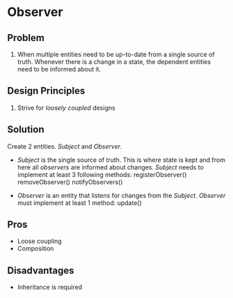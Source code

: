# Observer

## Problem

1. When multiple entities need to be up-to-date from a single source of truth. Whenever there is a change in a state, the dependent entities need to be informed about it.

## Design Principles

1. Strive for _loosely coupled_ designs

## Solution

Create 2 entities. _Subject_ and _Observer_.

- _Subject_ is the single source of truth. This is where state is kept and from here all _observers_ are informed about changes.
  _Subject_ needs to implement at least 3 following methods:
  registerObserver()
  removeObserver()
  notifyObservers()

- _Observer_ is an entity that listens for changes from the _Subject_.
  _Observer_ must implement at least 1 method:
  update()

## Pros

- Loose coupling
- Composition

## Disadvantages

- Inheritance is required
